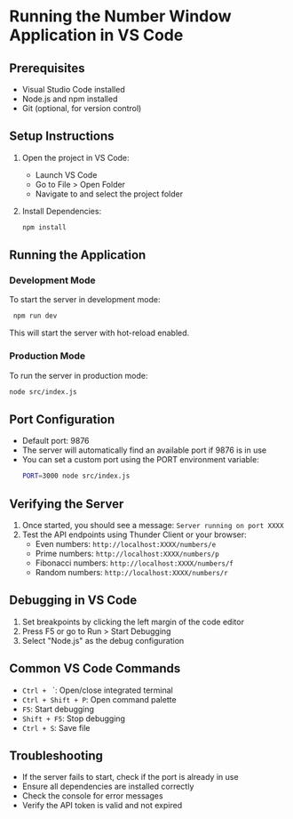 # Running the Number Window Application in VS Code

## Prerequisites
- Visual Studio Code installed
- Node.js and npm installed
- Git (optional, for version control)

## Setup Instructions

1. Open the project in VS Code:
   - Launch VS Code
   - Go to File > Open Folder
   - Navigate to and select the project folder

2. Install Dependencies:
   ```bash
   npm install
   ```

## Running the Application

### Development Mode
To start the server in development mode:
```bash
 npm run dev
```
This will start the server with hot-reload enabled.

### Production Mode
To run the server in production mode:
```bash
node src/index.js
```

## Port Configuration
- Default port: 9876
- The server will automatically find an available port if 9876 is in use
- You can set a custom port using the PORT environment variable:
  ```bash
  PORT=3000 node src/index.js
  ```

## Verifying the Server
1. Once started, you should see a message: `Server running on port XXXX`
2. Test the API endpoints using Thunder Client or your browser:
   - Even numbers: `http://localhost:XXXX/numbers/e`
   - Prime numbers: `http://localhost:XXXX/numbers/p`
   - Fibonacci numbers: `http://localhost:XXXX/numbers/f`
   - Random numbers: `http://localhost:XXXX/numbers/r`

## Debugging in VS Code
1. Set breakpoints by clicking the left margin of the code editor
2. Press F5 or go to Run > Start Debugging
3. Select "Node.js" as the debug configuration

## Common VS Code Commands
- `Ctrl + ` `: Open/close integrated terminal
- `Ctrl + Shift + P`: Open command palette
- `F5`: Start debugging
- `Shift + F5`: Stop debugging
- `Ctrl + S`: Save file

## Troubleshooting
- If the server fails to start, check if the port is already in use
- Ensure all dependencies are installed correctly
- Check the console for error messages
- Verify the API token is valid and not expired